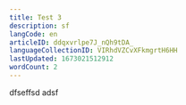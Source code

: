 ```yaml
---
title: Test 3
description: sf
langCode: en
articleID: ddqxvrlpe7J_nQh9tDA_
languageCollectionID: VIRhdVZCvXFkmgrtH6HH
lastUpdated: 1673021512912
wordCount: 2
---
```


dfseffsd adsf